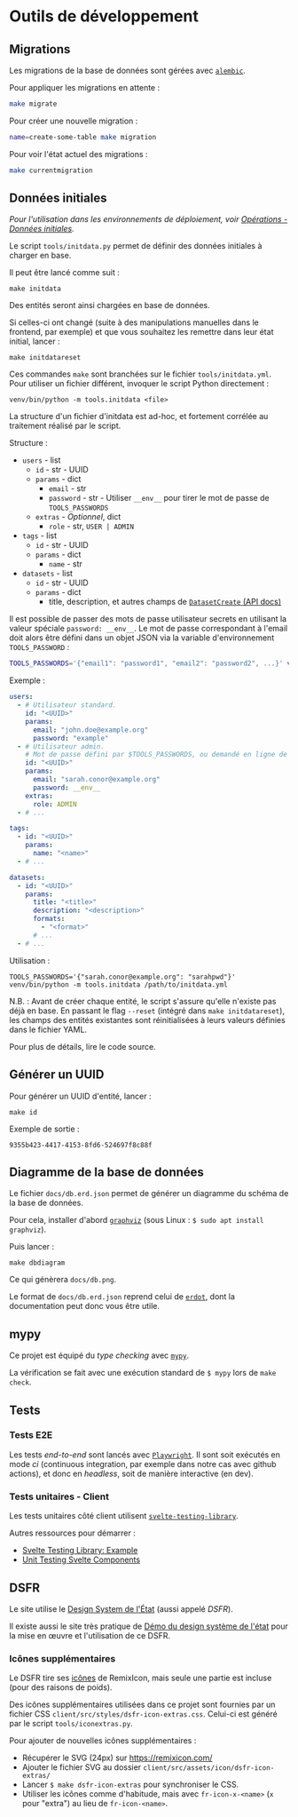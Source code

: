 # Outils de développement

## Migrations

Les migrations de la base de données sont gérées avec [`alembic`](https://alembic.sqlalchemy.org/en/latest/).

Pour appliquer les migrations en attente :

```bash
make migrate
```

Pour créer une nouvelle migration :

```bash
name=create-some-table make migration
```

Pour voir l'état actuel des migrations :

```bash
make currentmigration
```

## Données initiales

_Pour l'utilisation dans les environnements de déploiement, voir [Opérations - Données initiales](./ops.md#données-initiales)._

Le script `tools/initdata.py` permet de définir des données initiales à charger en base.

Il peut être lancé comme suit :

```
make initdata
```

Des entités seront ainsi chargées en base de données.

Si celles-ci ont changé (suite à des manipulations manuelles dans le frontend, par exemple) et que vous souhaitez les remettre dans leur état initial, lancer :

```
make initdatareset
```

Ces commandes `make` sont branchées sur le fichier `tools/initdata.yml`. Pour utiliser un fichier différent, invoquer le script Python directement :

```
venv/bin/python -m tools.initdata <file>
```

La structure d'un fichier d'initdata est ad-hoc, et fortement corrélée au traitement réalisé par le script.

Structure :

* `users` - list
  * `id` - str - UUID
  * `params` - dict
    * `email` - str
    * `password` - str - Utiliser `__env__` pour tirer le mot de passe de `TOOLS_PASSWORDS`
  * `extras` - _Optionnel_, dict
    * `role` - str, `USER | ADMIN`
* `tags` - list
  * `id` - str - UUID
  * `params` - dict
    * `name` - str
* `datasets` - list
  * `id` - str - UUID
  * `params` - dict
    * title, description, et autres champs de [`DatasetCreate` (API docs)](https://demo.catalogue.multi.coop/api/docs)

Il est possible de passer des mots de passe utilisateur secrets en utilisant la valeur spéciale `password: __env__`. Le mot de passe correspondant à l'email doit alors être défini dans un objet JSON via la variable d'environnement `TOOLS_PASSWORD` :

```bash
TOOLS_PASSWORDS='{"email1": "password1", "email2": "password2", ...}' venv/bin/python -m tools.initdata /path/to/initdata.yml
```

Exemple :

```yaml
users:
  - # Utilisateur standard.
    id: "<UUID>"
    params:
      email: "john.doe@example.org"
      password: "example"
  - # Utilisateur admin.
    # Mot de passe défini par $TOOLS_PASSWORDS, ou demandé en ligne de commande si vide.
    id: "<UUID>"
    params:
      email: "sarah.conor@example.org"
      password: __env__
    extras:
      role: ADMIN
  - # ...

tags:
  - id: "<UUID>"
    params:
      name: "<name>"
  - # ...

datasets:
  - id: "<UUID>"
    params:
      title: "<title>"
      description: "<description>"
      formats:
        - "<format>"
      # ...
  - # ...
```

Utilisation :

```
TOOLS_PASSWORDS='{"sarah.conor@example.org": "sarahpwd"}' venv/bin/python -m tools.initdata /path/to/initdata.yml
```

N.B. : Avant de créer chaque entité, le script s'assure qu'elle n'existe pas déjà en base. En passant le flag `--reset` (intégré dans `make initdatareset`), les champs des entités existantes sont réinitialisées à leurs valeurs définies dans le fichier YAML.

Pour plus de détails, lire le code source.

## Générer un UUID

Pour générer un UUID d'entité, lancer :

```
make id
```

Exemple de sortie :

```
9355b423-4417-4153-8fd6-524697f8c88f
```

## Diagramme de la base de données

Le fichier `docs/db.erd.json` permet de générer un diagramme du schéma de la base de données.

Pour cela, installer d'abord [`graphviz`](https://graphviz.org/download/) (sous Linux : `$ sudo apt install graphviz`).

Puis lancer :

```
make dbdiagram
```

Ce qui génèrera `docs/db.png`.

Le format de `docs/db.erd.json` reprend celui de [`erdot`](https://github.com/ehne/ERDot), dont la documentation peut donc vous être utile.

## mypy

Ce projet est équipé du _type checking_ avec [`mypy`](https://mypy.readthedocs.io).

La vérification se fait avec une exécution standard de `$ mypy` lors de `make check`.

## Tests

### Tests E2E

Les tests _end-to-end_ sont lancés avec [`Playwright`](https://playwright.dev/).
Il sont soit exécutés en mode _ci_ (continuous integration, par exemple dans
notre cas avec github actions), et donc en _headless_, soit de manière
interactive (en dev).

### Tests unitaires - Client

Les tests unitaires côté client utilisent [`svelte-testing-library`](https://github.com/testing-library/svelte-testing-library).

Autres ressources pour démarrer :

- [Svelte Testing Library: Example](https://testing-library.com/docs/svelte-testing-library/example)
- [Unit Testing Svelte Components](https://sveltesociety.dev/recipes/testing-and-debugging/unit-testing-svelte-component/)

## DSFR

Le site utilise le [Design System de
l'État](https://gouvfr.atlassian.net/wiki/spaces/DB/overview) (aussi appelé
*DSFR*).

Il existe aussi le site très pratique de [Démo du design système
de l'état](https://template.incubateur.net/) pour la mise en œuvre et
l'utilisation de ce DSFR.

### Icônes supplémentaires

Le DSFR tire ses [icônes](https://gouvfr.atlassian.net/wiki/spaces/DB/pages/222331396/Ic+nes+-+Icons) de RemixIcon, mais seule une partie est incluse (pour des raisons de poids).

Des icônes supplémentaires utilisées dans ce projet sont fournies par un fichier CSS `client/src/styles/dsfr-icon-extras.css`. Celui-ci est généré par le script `tools/iconextras.py`.

Pour ajouter de nouvelles icônes supplémentaires :

- Récupérer le SVG (24px) sur https://remixicon.com/
- Ajouter le fichier SVG au dossier `client/src/assets/icon/dsfr-icon-extras/`
- Lancer `$ make dsfr-icon-extras` pour synchroniser le CSS.
- Utiliser les icônes comme d'habitude, mais avec `fr-icon-x-<name>` (`x` pour "extra") au lieu de `fr-icon-<name>`.
